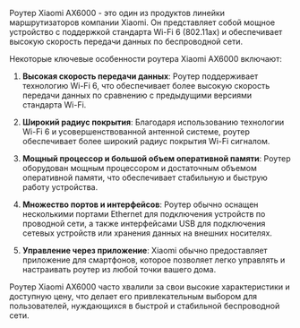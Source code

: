 Роутер Xiaomi AX6000 - это один из продуктов линейки маршрутизаторов компании Xiaomi. Он представляет собой мощное устройство с поддержкой стандарта Wi-Fi 6 (802.11ax) и обеспечивает высокую скорость передачи данных по беспроводной сети.

Некоторые ключевые особенности роутера Xiaomi AX6000 включают:

1. **Высокая скорость передачи данных**: Роутер поддерживает технологию Wi-Fi 6, что обеспечивает более высокую скорость передачи данных по сравнению с предыдущими версиями стандарта Wi-Fi. 
    
2. **Широкий радиус покрытия**: Благодаря использованию технологии Wi-Fi 6 и усовершенствованной антенной системе, роутер обеспечивает более широкий радиус покрытия Wi-Fi сигналом.
    
3. **Мощный процессор и большой объем оперативной памяти**: Роутер оборудован мощным процессором и достаточным объемом оперативной памяти, что обеспечивает стабильную и быструю работу устройства.
    
4. **Множество портов и интерфейсов**: Роутер обычно оснащен несколькими портами Ethernet для подключения устройств по проводной сети, а также интерфейсами USB для подключения сетевых устройств или хранения данных на внешних носителях.
    
5. **Управление через приложение**: Xiaomi обычно предоставляет приложение для смартфонов, которое позволяет легко управлять и настраивать роутер из любой точки вашего дома.
    

Роутер Xiaomi AX6000 часто хвалили за свои высокие характеристики и доступную цену, что делает его привлекательным выбором для пользователей, нуждающихся в быстрой и стабильной беспроводной сети.